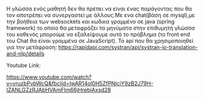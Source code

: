 Η γλώσσα ενός μαθητή δεν θα πρέπει να είναι ένας παράγοντας που θα τον αποτρέπει να συνεργαστεί
με άλλους.Με ενα chat(βάση σε mysql),με την βοήθεια των  websockets και
κωδικα γραμμένο σε java (spring framework) το οποίο θα μεταφράζει τα μηνύματα στην επιθυμητή
γλώσσα του καθενός μπορούμε να εξαλείψουμε αυτό το πρόβλημα (το front end του
Chat θα είναι γραμμένο σε JavaScript).
To api που θα χρησιμοποιηθεί για την μετάφραση:
https://rapidapi.com/systran/api/systran-io-translation-and-nlp/details

Youtube Link:

https://www.youtube.com/watch?v=vruzbPvbWcQ&fbclid=IwAR14ol0H5ZfPNlciY9zB2J79H-IZANLGZzRJAbHVAmFIm66jHrebjAxsd28
